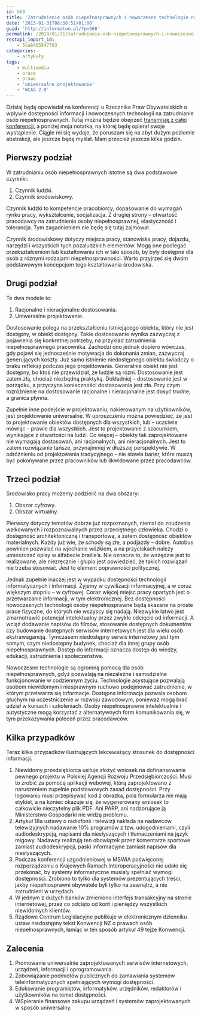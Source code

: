 ```yaml
---
id: 568
title: 'Zatrudnienie osób niepełnosprawnych i nowoczesne technologie na konferencji u RPO'
date: '2013-01-31T08:38:51+01:00'
guid: 'http://informaton.pl/?p=568'
permalink: /2013/01/31/zatrudnienie-osb-niepelnosprawnych-i-nowoczesne-technologie-na-konferencji-u-rpo/
restapi_import_id:
    - 5ca8405547793
categories:
    - artykuły
tags:
    - multimedia
    - praca
    - prawo
    - 'uniwersalne projektowanie'
    - 'WCAG 2.0'
---
```


Dzisiaj będę opowiadał na konferencji u Rzecznika Praw Obywatelskich o wpływie dostępności informacji i nowoczesnych technologii na zatrudnianie osób niepełnosprawnych. Tutaj można będzie obejrzeć [transmisję z całej konferencji](http://bankier.tv/rpo-rynek-pracy-dla-osob-z-niepelnosprawnosciami-12528.html), a poniżej moja notatka, na której będę opierał swoje wystąpienie. Ciągle mi się wydaje, że poruszam się na zbyt dużym poziomie abstrakcji, ale jeszcze będę myślał. Mam przecież jeszcze kilka godzin.

## Pierwszy podział

W zatrudnianiu osób niepełnosprawnych istotne są dwa podstawowe czynniki:

1. Czynnik ludzki.
2. Czynnik środowiskowy.

Czynnik ludzki to kompetencje pracobiorcy, dopasowanie do wymagań rynku pracy, wykształcenie, socjalizacja. Z drugiej strony – otwartość pracodawcy na zatrudnienie osoby niepełnosprawnej, elastyczność i tolerancja. Tym zagadnieniem nie będę się tutaj zajmował.

Czynnik środowiskowy dotyczy miejsca pracy, stanowiska pracy, dojazdu, narzędzi i wszystkich tych pozaludzkich elementów. Mogą one podlegać przekształceniom lub kształtowaniu ich w taki sposób, by były dostępne dla osób z różnymi rodzajami niepełnosprawności. Warto przyjrzeć się dwóm podstawowym koncepcjom tego kształtowania środowiska.

## Drugi podział

Te dwa modele to:

1. Racjonalne i nieracjonalne dostosowania.
2. Uniwersalne projektowanie.

Dostosowanie polega na przekształceniu istniejącego obiektu, który nie jest dostępny, w obiekt dostępny. Takie dostosowanie wynika zazwyczaj z pojawienia się konkretnej potrzeby, na przykład zatrudnienia niepełnosprawnego pracownika. Zachodzi ono jednak dopiero wówczas, gdy pojawi się jednocześnie motywacja do dokonania zmian, zazwyczaj generujących koszty. Już samo istnienie niedostępnego obiektu świadczy o braku refleksji podczas jego projektowania. Generalnie obiekt nie jest dostępny, bo ktoś nie przewidział, że ludzie są różni. Dostosowanie jest zatem złą, chociaż niezbędną praktyką. Dokładniej – dostosowanie jest w porządku, a przyczyna konieczności dostosowania jest zła. Przy czym rozróżnienie na dostosowanie racjonalne i nieracjonalne jest dosyć trudne, a granica płynna.

Zupełnie inne podejście w projektowaniu, nakierowanym na użytkowników, jest projektowanie uniwersalne. W uproszczeniu można powiedzieć, że jest to projektowanie obiektów dostępnych dla wszystkich, lub – uczciwie mówiąc – prawie dla wszystkich. Jest to projektowanie z szacunkiem, wynikające z otwartości na ludzi. Co więcej – obiekty tak zaprojektowane nie wymagają dostosowań, ani racjonalnych, ani nieracjonalnych. Jest to zatem rozwiązanie tańsze, przynajmniej w dłuższej perspektywie. W odróżnieniu od projektowania tradycyjnego – nie stawia barier, które muszą być pokonywane przez pracowników lub likwidowane przez pracodawców.

## Trzeci podział

Środowisko pracy możemy podzielić na dwa obszary:

1. Obszar cyfrowy.
2. Obszar wirtualny.

Pierwszy dotyczy tematów dobrze już rozpoznanych, niemal do znudzenia wałkowanych i rozpoznawalnych przez przeciętnego człowieka. Chodzi o dostępność architektoniczną i transportową, a zatem dostępność obiektów materialnych. Każdy już wie, że schody są złe, a podjazdy – dobre. Autobus powinien pozwalać na wjechanie wózkiem, a na przyciskach należy umieszczać opisy w alfabecie braille’a. Nie oznacza to, że wszędzie jest to realizowane, ale niezręcznie i głupio jest powiedzieć, że takich rozwiązań nie trzeba stosować. Jest to element poprawności politycznej.

Jednak zupełnie inaczej jest w wypadku dostępności technologii informatycznych i informacji. Żyjemy w cywilizacji informacyjnej, a w coraz większym stopniu – w cyfrowej. Coraz więcej miejsc pracy opartych jest o przetwarzanie informacji, w tym elektronicznej. Bez dostępności nowoczesnych technologii osoby niepełnosprawne będą skazane na proste prace fizyczne, do których nie wszyscy się nadają. Niezwykle łatwo jest zmarnotrawić potencjał intelektualny przez zwykłe odcięcie od informacji. A wciąż dodawanie napisów do filmów, stosowanie dostępnych dokumentów czy budowanie dostępnych serwisów internetowych jest dla wielu osób ekstrawagancją. Tymczasem niedostępny serwis internetowy jest tym samym, czym niedostępny budynek, chociaż dla innej grupy osób niepełnosprawnych. Dostęp do informacji oznacza dostęp do wiedzy, edukacji, zatrudnienia i społeczeństwa.

Nowoczesne technologie są ogromną pomocą dla osób niepełnosprawnych, gdyż pozwalają na niezależne i samodzielne funkcjonowanie w codziennym życiu. Technologie asystujące pozwalają osobom niewidomym i niesprawnym ruchowo podejmować zatrudnienie, w którym przetwarza się informacje. Dostępna informacja pozwala osobom głuchym na uczestniczenie w rozwoju zawodowym, ponieważ mogą brać udział w kursach i szkoleniach. Osoby niepełnosprawne intelektualnie i autystyczne mogą korzystać z alternatywnych form komunikowania się, w tym przekazywania poleceń przez pracodawców.

## Kilka przypadków

Teraz kilka przypadków ilustrujących lekceważący stosunek do dostępności informacji.

1. Niewidomy przedsiębiorca usiłuje złożyć wniosek na dofinansowanie pewnego projektu w Polskiej Agencji Rozwoju Przedsiębiorczości. Musi to zrobić za pomocą aplikacji webowej, którą zaprojektowano z naruszeniem zupełnie podstawowych zasad dostępności. Przy logowaniu musi przepisywać kod z obrazka, pola formularza nie mają etykiet, a na koniec okazuje się, że wygenerowany wniosek to całkowicie nieczytelny plik PDF. Ani PARP, ani nadzorujące ją Ministerstwo Gospodarki nie widzą problemu.
2. Artykuł 18a ustawy o radiofonii i telewizji nakłada na nadawców telewizyjnych nadawanie 10% programów z tzw. udogodnieniami, czyli audiodeskrypcją, napisami dla niesłyszących i tłumaczeniami na język migowy. Nadawcy realizują ten obowiązek przez komentarze sportowe zamiast audiodeskrypcji, paski informacyjne zamiast napisów dla niesłyszących.
3. Podczas konferencji uzgodnieniowej w MSWiA poświęconej rozporządzeniu o Krajowych Ramach Interoperacyjności nie udało się przekonać, by systemy informatyczne musiały spełniać wymogi dostępności. Zrobiono to tylko dla systemów prezentujących treści, jakby niepełnosprawni obywatele byli tylko na zewnątrz, a nie zatrudnieni w urzędach.
4. W jednym z dużych banków zmieniono interfejs transakcyjny na stronie internetowej, przez co odcięto od kont i pieniędzy wszystkich niewidomych klientów.
5. Rządowe Centrum Legislacyjne publikuje w elektronicznym dzienniku ustaw niedostępny tekst Konwencji NZ o prawach osób niepełnosprawnych, łamiąc w ten sposób artykuł 49 tejże Konwencji.

## Zalecenia

1. Promowanie uniwersalnie zaprojektowanych serwisów internetowych, urządzeń, informacji i oprogramowania.
2. Zobowiązanie podmiotów publicznych do zamawiania systemów teleinformatycznych spełniających wymogi dostępności.
3. Edukowanie programistów, informatyków, urzędników, redaktorów i użytkowników na temat dostępności.
4. WSpieranie finansowe zakupu urządzeń i systemów zaprojektowanych w sposób uniwersalny.
